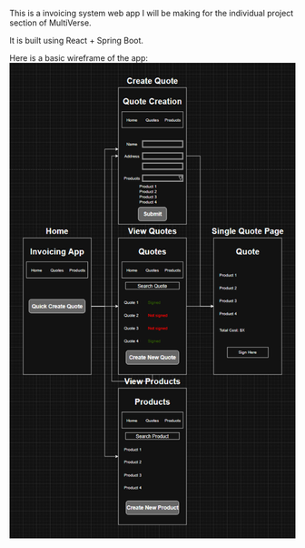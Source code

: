 This is a invoicing system web app I will be making for the individual project section of MultiVerse.

It is built using React + Spring Boot.

Here is a basic wireframe of the app:
![image alt](https://github.com/bpatel2001/invoicing-system/blob/main/src/main/resources/WireframeBG.png?raw=true)
